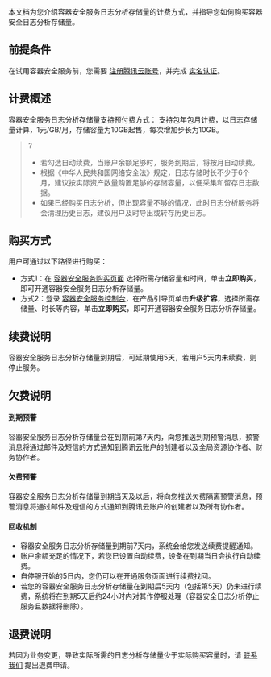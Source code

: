 本文档为您介绍容器安全服务日志分析存储量的计费方式，并指导您如何购买容器安全日志分析存储量。

## 前提条件
在试用容器安全服务前，您需要 [注册腾讯云账号](https://cloud.tencent.com/document/product/378/17985)，并完成 [实名认证](https://cloud.tencent.com/document/product/378/3629)。

## 计费概述
容器安全服务日志分析存储量支持预付费方式：
支持包年包月计费，以日志存储量计算，1元/GB/月，存储容量为10GB起售，每次增加步长为10GB。
>?
>- 若勾选自动续费，当账户余额足够时，服务到期后，将按月自动续费。
>- 根据《中华人民共和国网络安全法》规定，日志存储时长不少于6个月，建议按实际资产数量购置足够的存储容量，以便采集和留存日志数据。
>- 如果已经购买日志分析，但出现容量不够的情况，此时日志分析服务将会清理历史日志，建议用户及时导出或转存历史日志。

## 购买方式
用户可通过以下路径进行购买：
- 方式1：在 [容器安全服务购买页面](https://buy.cloud.tencent.com/tcss) 选择所需存储容量和时间，单击**立即购买**，即可开通容器安全服务日志分析存储量。
- 方式2：登录 [容器安全服务控制台](https://console.cloud.tencent.com/tcss)，在产品引导页单击**升级扩容**，选择所需存储量、时长等内容，单击**立即购买**，即可开通容器安全服务日志分析存储量。

## 续费说明
容器安全服务日志分析存储量到期后，可延期使用5天，若用户5天内未续费，则停止服务。

## 欠费说明
#### 到期预警
容器安全服务日志分析存储量会在到期前第7天内，向您推送到期预警消息，预警消息将通过邮件及短信的方式通知到腾讯云账户的创建者以及全局资源协作者、财务协作者。

#### 欠费预警
容器安全服务日志分析存储量到期当天及以后，将向您推送欠费隔离预警消息，预警消息将通过邮件及短信的方式通知到腾讯云账户的创建者以及所有协作者。

#### 回收机制
- 容器安全服务日志分析存储量到期前7天内，系统会给您发送续费提醒通知。
- 账户余额充足的情况下，若您已设置自动续费，设备在到期当日会执行自动续费。
- 自停服开始的5日内，您仍可以在开通服务页面进行续费找回。
- 若您的容器安全服务日志分析存储量在到期后5天内（包括第5天）仍未进行续费，系统将在到期5天后约24小时内对其作停服处理（容器安全日志分析停止服务且数据将删除）。


## 退费说明
若因为业务变更，导致实际所需的日志分析存储量少于实际购买容量时，请 [联系我们](https://cloud.tencent.com/act/event/connect-service) 提出退费申请。


